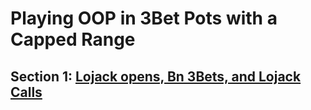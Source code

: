 # Playing OOP in 3Bet Pots with a Capped Range

## Section 1: [Lojack opens, Bn 3Bets, and Lojack Calls](lj-rfi-bn-3bet-lj-call\section.md)